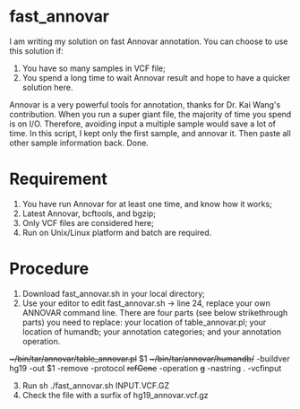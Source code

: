 # fast_annovar
I am writing my solution on fast Annovar annotation. You can choose to use this solution if:
1) You have so many samples in VCF file;
2) You spend a long time to wait Annovar result and hope to have a quicker solution here. 

Annovar is a very powerful tools for annotation, thanks for Dr. Kai Wang's contribution. When you run a super giant file, the majority of time you spend is on I/O. Therefore, avoiding input a multiple sample would save a lot of time. In this script, I kept only the first sample, and annovar it. Then paste all other sample information back. Done.  

# Requirement
1) You have run Annovar for at least one time, and know how it works;
2) Latest Annovar, bcftools, and bgzip;
3) Only VCF files are considered here; 
4) Run on Unix/Linux platform and batch are required. 

# Procedure
1) Download fast_annovar.sh in your local directory;
2) Use your editor to edit fast_annovar.sh -> line 24, replace your own ANNOVAR command line. There are four parts (see below strikethrough parts) you need to replace: your location of table_annovar.pl; your location of humandb; your annotation categories; and your annotation operation. 

  ~~\~/bin/tar/annovar/table_annovar.pl~~  $1 ~~\~/bin/tar/annovar/humandb/~~ -buildver hg19 -out $1 -remove -protocol ~~refGene~~ -operation ~~g~~ -nastring . -vcfinput

3) Run sh ./fast_annovar.sh INPUT.VCF.GZ
4) Check the file with a surfix of hg19_annovar.vcf.gz
